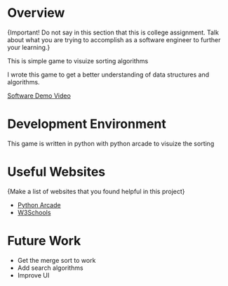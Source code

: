 # Overview

{Important!  Do not say in this section that this is college assignment.  Talk about what you are trying to accomplish as a software engineer to further your learning.}

This is simple game to visuize sorting algorithms 

I wrote this game to get a better understanding of data structures and algorithms.


[Software Demo Video](https://youtu.be/kwP8jmp2ew8)

# Development Environment

This game is written in python with python arcade to visuize the sorting 

# Useful Websites

{Make a list of websites that you found helpful in this project}
* [Python Arcade](https://api.arcade.academy/en/latest/index.html)
* [W3Schools](https://www.w3schools.com/dsa/index.php)

# Future Work

* Get the merge sort to work 
* Add search algorithms 
* Improve UI
